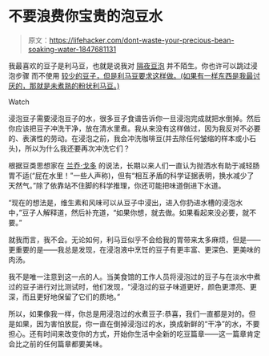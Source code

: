 # 不要浪费你宝贵的泡豆水

> 原文：<https://lifehacker.com/dont-waste-your-precious-bean-soaking-water-1847681131>

我最喜欢的豆子是利马豆，也就是说我对 [隔夜豆泡](https://lifehacker.com/soak-your-beans-in-the-fridge-for-faster-meal-prep-1832374408) 并不陌生。你也许可以跳过浸泡步骤 而不使用 [较少的豆子，但是利马豆要求这样做。(如果有一样东西是我最讨厌的，那就是未煮熟的粉状利马豆。)](https://lifehacker.com/you-dont-have-to-soak-dried-beans-overnight-1818565255) 

Watch

浸泡豆子需要浸泡豆子的水，很多豆子食谱告诉你一旦浸泡完成就把水倒掉。然后你应该把豆子冲洗干净，放在清水里煮。我从来没有这样做过，因为我反对不必要的、表演性的劳动。在浸泡之前，我会冲洗咖啡豆(并去除任何皱缩的样本或小石头)，所以为什么我还要再次冲洗它们？

根据豆类思想家在 [兰乔·戈多](https://www.ranchogordo.com/blogs/recipes/cooking-basic-beans-in-the-rancho-gordo-manner) 的说法，长期以来人们一直认为抛洒水有助于减轻肠胃不适(“屁在水里！”一些人声称)，但有“相互矛盾的科学证据表明，换水减少了天然气。”除了依靠站不住脚的科学推理，你还可能把味道倒进下水道。

“现在的想法是，维生素和风味可以从豆子中浸出，进入你扔进水槽的浸泡水中，”豆子人解释道，然后补充道，“如果你想，就去做。如果看起来没必要，就不要。”

就我而言，我不会。无论如何，利马豆似乎不会给我的胃带来太多麻烦，但是——更重要的是——我总是发现，在浸泡液中烹饪的豆子有更丰富、更深色、更美味的肉汤。

我不是唯一注意到这一点的人。当美食馆的工作人员将浸泡过的豆子与在淡水中煮过的豆子进行对比测试时，他们发现，“浸泡过的豆子味道更好，颜色更漂亮、更深，而且更好地保留了它们的质地。”

所以，如果像我一样，你总是用浸泡过的水煮豆子:恭喜，我们一直都是对的。但是如果，因为害怕放屁，你一直在倒掉浸泡过的水，换成新鲜的“干净”的水，不要担心。还有时间来改变你的方式，开始你生活中全新的吃豆篇章——这一篇章肯定会比之前的任何篇章都要美味。